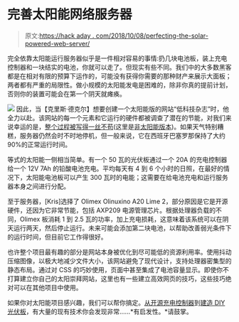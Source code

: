# 完善太阳能网络服务器

> 原文:[https://hack aday . com/2018/10/08/perfecting-the-solar-powered-web-server/](https://hackaday.com/2018/10/08/perfecting-the-solar-powered-web-server/)

完全依靠太阳能运行服务器似乎是一件相对容易的事情:扔几块电池板，装上充电控制器和一块结实的电池，你就可以走了。但现实有些不同。我们中的大多数黑客都是在相对有限的预算下运作的，可能没有获得你需要的那种财产来展示大面板；两者都有严重的局限性。做小规模的太阳能发电是困难的，除非你真的提前计划，否则你的装置可能会在第一个阴天就瘫痪。

[![](../Images/f3e1f7794c47584b23ecadf6ab225def.png)](https://hackaday.com/wp-content/uploads/2018/10/sunsrv_detail.jpg) 因此，当【克里斯·德克尔】想要创建一个太阳能版的网站“低科技杂志”时，他全力以赴。该网站的每一个元素和它运行的硬件都被调查了潜在的节能，对我们来说幸运的是，[整个过程被写得一丝不苟](https://solar.lowtechmagazine.com/2018/09/how-to-build-a-lowtech-website.html)(这里是[非太阳能版本](http://www.lowtechmagazine.com/2018/09/how-to-build-a-lowtech-website.html))。如果天气特别糟糕，服务器仍然会时不时地停机，但一般来说，它在西班牙巴塞罗那保持了大约 90%的正常运行时间。

等式的太阳能一侧相当简单。有一个 50 瓦的光伏板通过一个 20A 的充电控制器给一个 12V 7Ah 的铅酸电池充电。平均每天有 4 到 6 个小时的日照，在最好的情况下，太阳能电池板可以产生 300 瓦时的电能；这需要在给电池充电和运行服务器本身之间进行分配。

至于服务器，[Kris]选择了 Olimex Olinuxino A20 Lime 2，部分原因是它是开源硬件，还因为它非常节能，包括 AXP209 电源管理芯片。根据处理器负载的不同，Olimex 板消耗 1 到 2.5 瓦的功率，加上充电损耗，这意味着该系统可以在阴天运行两天，然后停止运行。未来可能会添加第二块电池，以帮助改善弱光条件下的运行时间，但目前它工作得很好。

也许整个项目最有趣的部分是网站本身被优化到尽可能低的资源利用率。使用抖动压缩图像，以极大地减少文件大小，该网站避免了现代设计，支持处理器密集型的静态布局。通过对 CSS 的巧妙使用，页面中甚至集成了电池容量显示。即使你不打算建立你自己的太阳崇拜网站，这里也有一些建立高效网页的技巧，这些技巧绝对可以在其他项目中使用。

如果你对太阳能项目感兴趣，我们可以帮你搞定。[从开源充电控制器](https://hackaday.com/2018/07/31/high-efficiency-open-sourced-mppt-solar-charger/)到[建造 DIY 光伏板](https://hackaday.com/2018/07/23/diy-vs-commercially-made-solar-panel/)，有大量的现有技术你会发现非常……*有启发性。*请鼓掌。